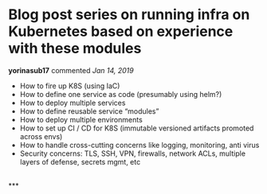 # Blog post series on running infra on Kubernetes based on experience with these modules

**yorinasub17** commented *Jan 14, 2019*

- How to fire up K8S (using IaC)
- How to define one service as code (presumably using helm?)
- How to deploy multiple services
- How to define reusable service “modules”
- How to deploy multiple environments
- How to set up CI / CD for K8S (immutable versioned artifacts promoted across envs)
- How to handle cross-cutting concerns like logging, monitoring, anti virus
- Security concerns: TLS, SSH, VPN, firewalls, network ACLs, multiple layers of defense, secrets mgmt, etc
<br />
***


